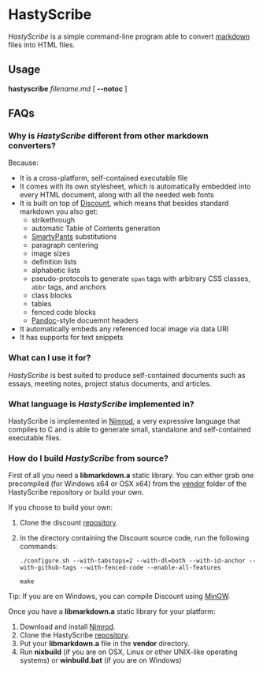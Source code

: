 # HastyScribe

_HastyScribe_ is a simple command-line program able to convert [markdown](http://daringfireball.net/projects/markdown) files into HTML files.

## Usage

**hastyscribe** _filename.md_ [ **\--notoc** ] 


## FAQs

### Why is _HastyScribe_ different from other markdown converters?

Because:

* It is a cross-platform, self-contained executable file
* It comes with its own stylesheet, which is automatically embedded into every HTML document, along with all the needed web fonts
* It is built on top of [Discount](http://www.pell.portland.or.us/~orc/Code/discount/), which means that besides standard markdown you also get:
  * strikethrough
  * automatic Table of Contents generation
  * [SmartyPants](http://daringfireball.net/projects/smartypants/) substitutions
  * paragraph centering
  * image sizes
  * definition lists
  * alphabetic lists
  * pseudo-protocols to generate `span` tags with arbitrary CSS classes, `abbr` tags, and anchors
  * class blocks
  * tables
  * fenced code blocks
  * [Pandoc](http://johnmacfarlane.net/pandoc/)-style docuemnt headers
* It automatically embeds any referenced local image via data URI
* It has supports for text snippets

### What can I use it for?

_HastyScribe_ is best suited to produce self-contained documents such as essays, meeting notes, project status documents, and articles.

### What language is _HastyScribe_ implemented in?

HastyScribe is implemented in [Nimrod][nimrod], a very expressive language that compiles to C and is able to generate small, standalone and self-contained executable files.

### How do I build _HastyScribe_ from source?

First of all you need a **libmarkdown.a** static library. You can either grab one precompiled (for Windows x64 or OSX x64) from the [vendor](https://github.com/h3rald/hastyscribe/blob/master/vendor) folder of the HastyScribe repository or build your own. 

If you choose to build your own:

1. Clone the discount [repository](https://github.com/Orc/discount).
2. In the directory containing the Discount source code, run the following commands:

   ```
   ./configure.sh --with-tabstops=2 --with-dl=both --with-id-anchor --with-github-tags --with-fenced-code --enable-all-features

   make
   ```

  Tip: If you are on Windows, you can compile Discount using [MinGW](http://www.mingw.org/).

Once you have a **libmarkdown.a** static library for your platform:

1. Download and install [Nimrod][nimrod].
2. Clone the HastyScribe [repository](https://github.com/h3rald/hastyscribe).
3. Put your **libmarkdown.a** file in the **vendor** directory.
4. Run **nixbuild** (if you are on OSX, Linux or other UNIX-like operating systems) or **winbuild.bat** (if you are on Windows) 

[nimrod]: http://nimrod-code.org/
